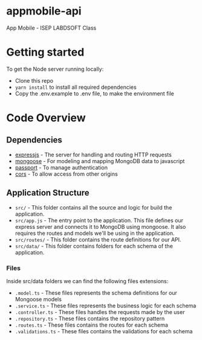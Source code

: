 # appmobile-api

App Mobile - ISEP LABDSOFT Class

# Getting started

To get the Node server running locally:

-   Clone this repo
-   `yarn install` to install all required dependencies
-   Copy the .env.example to .env file, to make the environment file

# Code Overview

## Dependencies

-   [expressjs](https://github.com/expressjs/express) - The server for handling and routing HTTP requests
-   [mongoose](https://github.com/Automattic/mongoose) - For modeling and mapping MongoDB data to javascript
-   [passport](https://github.com/jaredhanson/passport) - To manage authentication
-   [cors](https://github.com/expressjs/cors) - To allow access from other origins

## Application Structure

-   `src/` - This folder contains all the source and logic for build the application.
-   `src/app.js` - The entry point to the application. This file defines our express server and connects it to MongoDB using mongoose. It also requires the routes and models we'll be using in the application.
-   `src/routes/` - This folder contains the route definitions for our API.
-   `src/data/` - This folder contains folders for each schema of the application.

### Files

Inside src/data folders we can find the following files extensions:

-   `.model.ts` - These files represents the schema definitions for our Mongoose models
-   `.service.ts` - These files represents the business logic for each schema
-   `.controller.ts` - These files handles the requests made by the user
-   `.repository.ts` - These files contains the repository pattern
-   `.routes.ts` - These files contains the routes for each schema
-   `.validations.ts` - These files contains the validations for each schema

